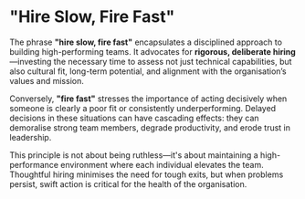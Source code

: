 # "Hire Slow, Fire Fast"

The phrase **"hire slow, fire fast"** encapsulates a disciplined approach to building high-performing teams. It advocates for **rigorous, deliberate hiring**—investing the necessary time to assess not just technical capabilities, but also cultural fit, long-term potential, and alignment with the organisation’s values and mission.

Conversely, **"fire fast"** stresses the importance of acting decisively when someone is clearly a poor fit or consistently underperforming. Delayed decisions in these situations can have cascading effects: they can demoralise strong team members, degrade productivity, and erode trust in leadership.

This principle is not about being ruthless—it's about maintaining a high-performance environment where each individual elevates the team. Thoughtful hiring minimises the need for tough exits, but when problems persist, swift action is critical for the health of the organisation.
